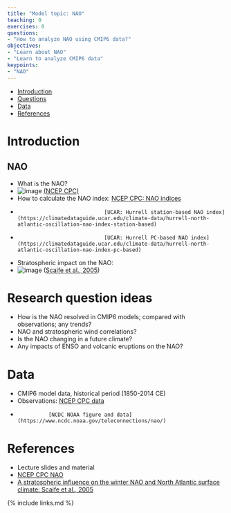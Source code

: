 ```yaml
---
title: "Model topic: NAO"
teaching: 0
exercises: 0
questions:
- "How to analyze NAO using CMIP6 data?"
objectives:
- "Learn about NAO"
- "Learn to analyze CMIP6 data"
keypoints:
- "NAO"
---
```



*   [Introduction](#introduction)
*   [Questions](#research-question-ideas)
*   [Data](#data)
*   [References](#references)


# Introduction
  ## NAO
- What is the NAO?
- ![image](https://user-images.githubusercontent.com/44640857/111969377-74be0780-8afa-11eb-8ce8-4e0a45d9147f.png) [(NCEP CPC)](https://www.cpc.ncep.noaa.gov/products/precip/CWlink/pna/JFM_season_nao_index.shtml)
- How to calculate the NAO index: [NCEP CPC: NAO indices](https://www.cpc.ncep.noaa.gov/products/precip/CWlink/daily_ao_index/history/method.shtml)
-                                 [UCAR: Hurrell station-based NAO index](https://climatedataguide.ucar.edu/climate-data/hurrell-north-atlantic-oscillation-nao-index-station-based)
-                                 [UCAR: Hurrell PC-based NAO index](https://climatedataguide.ucar.edu/climate-data/hurrell-north-atlantic-oscillation-nao-index-pc-based)
- Stratospheric impact on the NAO: 
- ![image](https://user-images.githubusercontent.com/44640857/111969057-21e45000-8afa-11eb-8dc9-d39f98806c49.png) ([Scaife et al., 2005](https://agupubs.onlinelibrary.wiley.com/doi/epdf/10.1029/2005GL023226))


# Research question ideas
- How is the NAO resolved in CMIP6 models; compared with observations; any trends? 
- NAO and stratospheric wind correlations?
- Is the NAO changing in a future climate? 
- Any impacts of ENSO and volcanic eruptions on the NAO? 


# Data
- CMIP6 model data, historical period (1850-2014 CE)
- Observations: [NCEP CPC data](https://www.cpc.ncep.noaa.gov/products/precip/CWlink/pna/nao.shtml)
-               [NCDC NOAA figure and data](https://www.ncdc.noaa.gov/teleconnections/nao/)


# References
- Lecture slides and material
- [NCEP CPC NAO](https://www.cpc.ncep.noaa.gov/products/precip/CWlink/pna/nao.shtml)
- [A stratospheric influence on the winter NAO and North Atlantic surface climate: Scaife et al., 2005](https://agupubs.onlinelibrary.wiley.com/doi/epdf/10.1029/2005GL023226)


{% include links.md %}
